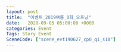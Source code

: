 ```yaml
---
layout: post
title:  "이벤트_2019여름_0화_오프닝"
date:   2020-09-05 05:00:00 +0000
categories: Event
Tags: Story Event
SceneCode: ["scene_evt190627_cp0_q1_s10"]
---
```

